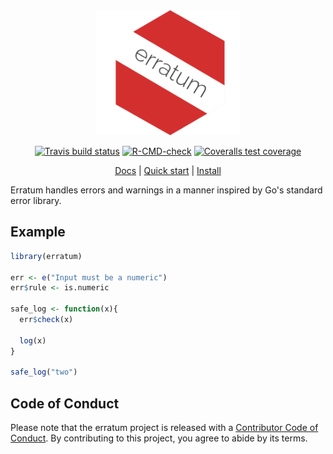 <div align="center">

<img src="docs/src/.vuepress/public/erratum-logo.png" height="200px" />

<!-- badges: start -->
[![Travis build status](https://travis-ci.com/devOpifex/erratum.svg?branch=master)](https://travis-ci.com/devOpifex/erratum)
[![R-CMD-check](https://github.com/devOpifex/erratum/workflows/R-CMD-check/badge.svg)](https://github.com/devOpifex/erratum/actions)
[![Coveralls test coverage](https://coveralls.io/repos/github/devOpifex/erratum/badge.svg)](https://coveralls.io/github/devOpifex/erratum)
<!-- badges: end -->

[Docs](https://erratum.opifex.org) | [Quick start](https://erratum.opifex.org/guide/get-started.html) | [Install](https://erratum.opifex.org/guide/installation.html)

</div>

Erratum handles errors and warnings in a manner inspired by Go's standard error library.

## Example

```r
library(erratum)

err <- e("Input must be a numeric")
err$rule <- is.numeric

safe_log <- function(x){
  err$check(x)

  log(x)
}

safe_log("two")
```

## Code of Conduct

Please note that the erratum project is released with a [Contributor Code of Conduct](https://contributor-covenant.org/version/2/0/CODE_OF_CONDUCT.html). By contributing to this project, you agree to abide by its terms.
